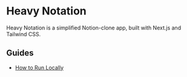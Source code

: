 # Heavy Notation

Heavy Notation is a simplified Notion-clone app, built with Next.js and Tailwind CSS.

## Guides

- [How to Run Locally](./docs/how-to-run-locally.md)
